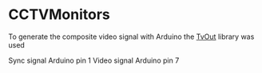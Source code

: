 CCTVMonitors
============

To generate the composite video signal with Arduino the [TvOut](http://code.google.com/p/arduino-tvout/) library was used

Sync signal Arduino pin 1
Video signal Arduino pin 7
